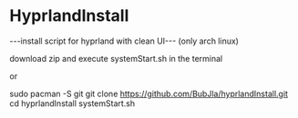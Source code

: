 # HyprlandInstall
 ---install script for hyprland with clean UI---
(only arch linux)

 download zip and execute systemStart.sh in the terminal

 or

 sudo pacman -S git
 git clone https://github.com/BubJla/hyprlandInstall.git
 cd hyprlandInstall
 systemStart.sh
